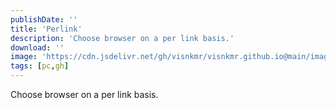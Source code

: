 ```yaml
---
publishDate: ''
title: 'Perlink'
description: 'Choose browser on a per link basis.'
download: ''
image: 'https://cdn.jsdelivr.net/gh/visnkmr/visnkmr.github.io@main/images'
tags: [pc,gh]
---
```


Choose browser on a per link basis.